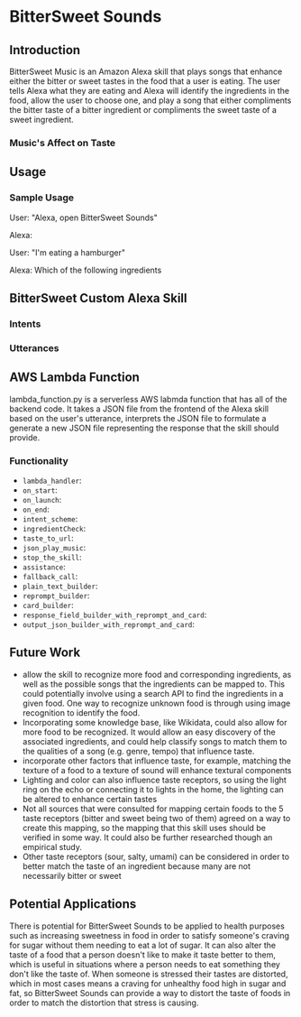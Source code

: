 # BitterSweet Sounds

## Introduction

BitterSweet Music is an Amazon Alexa skill that plays songs that enhance either the bitter or sweet tastes in the food that a user is eating.  The user tells Alexa what they are eating and Alexa will identify the ingredients in the food, allow the user to choose one, and play a song that either compliments the bitter taste of a bitter ingredient or compliments the sweet taste of a sweet ingredient.

### Music's Affect on Taste



## Usage

### Sample Usage

User: "Alexa, open BitterSweet Sounds"

Alexa:

User: "I'm eating a hamburger"

Alexa: Which of the following ingredients

## BitterSweet Custom Alexa Skill

### Intents

### Utterances

## AWS Lambda Function

lambda_function.py is a serverless AWS labmda function that has all of the backend code.  It takes a JSON file from the frontend of the Alexa skill based on the user's utterance, interprets the JSON file to formulate a generate a new JSON file representing the response that the skill should provide.

### Functionality
* `lambda_handler`:
* `on_start`:
* `on_launch`:
* `on_end`:
* `intent_scheme`:
* `ingredientCheck`:
* `taste_to_url`:
* `json_play_music`:
* `stop_the_skill`:
* `assistance`:
* `fallback_call`:
* `plain_text_builder`:
* `reprompt_builder`:
* `card_builder`:
* `response_field_builder_with_reprompt_and_card`:
* `output_json_builder_with_reprompt_and_card`:

## Future Work

* allow the skill to recognize more food and corresponding ingredients, as well as the possible songs that the ingredients can be mapped to.  This could potentially involve using a search API to find the ingredients in a given food.  One way to recognize unknown food is through using image recognition to identify the food.
* Incorporating some knowledge base, like Wikidata, could also allow for more food to be recognized.  It would allow an easy discovery of the associated ingredients, and could help classify songs to match them to the qualities of a song (e.g. genre, tempo) that influence taste.
* incorporate other factors that influence taste, for example, matching the texture of a food to a texture of sound will enhance textural components
* Lighting and color can also influence taste receptors, so using the light ring on the echo or connecting it to lights in the home, the lighting can be altered to enhance certain tastes
* Not all sources that were consulted for mapping certain foods to the 5 taste receptors (bitter and sweet being two of them) agreed on a way to create this mapping, so the mapping that this skill uses should be verified in some way.  It could also be further researched though an empirical study.
* Other taste receptors (sour, salty, umami) can be considered in order to better match the taste of an ingredient because many are not necessarily bitter or sweet

## Potential Applications

There is potential for BitterSweet Sounds to be applied to health purposes such as increasing sweetness in food in order to satisfy someone's craving for sugar without them needing to eat a lot of sugar. It can also alter the taste of a food that a person doesn't like to make it taste better to them, which is useful in situations where a person needs to eat something they don't like the taste of. When someone is stressed their tastes are distorted, which in most cases means a craving for unhealthy food high in sugar and fat, so BitterSweet Sounds can provide a way to distort the taste of foods in order to match the distortion that stress is causing.
